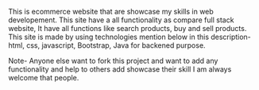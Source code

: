 This is ecommerce website that are showcase my skills in web developement.
This site have a all functionality as compare full stack website, It have all functions like search products, buy and sell products.
This site is made by using technologies mention below in this description- 
html, css, javascript, Bootstrap, Java for backened purpose.


Note- Anyone else want to fork this project and want to add any functionality and help to others add showcase their skill I am always welcome that people.
